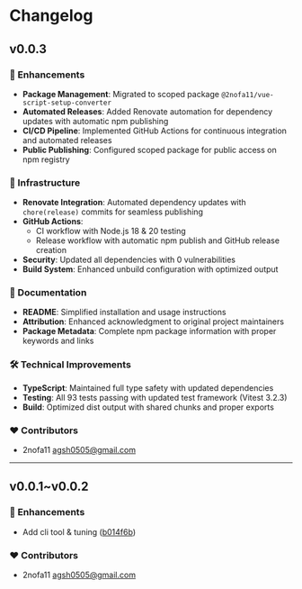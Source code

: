 # Changelog

## v0.0.3

### 🚀 Enhancements

- **Package Management**: Migrated to scoped package `@2nofa11/vue-script-setup-converter`
- **Automated Releases**: Added Renovate automation for dependency updates with automatic npm publishing
- **CI/CD Pipeline**: Implemented GitHub Actions for continuous integration and automated releases
- **Public Publishing**: Configured scoped package for public access on npm registry

### 🔧 Infrastructure

- **Renovate Integration**: Automated dependency updates with `chore(release)` commits for seamless publishing
- **GitHub Actions**: 
  - CI workflow with Node.js 18 & 20 testing
  - Release workflow with automatic npm publish and GitHub release creation
- **Security**: Updated all dependencies with 0 vulnerabilities
- **Build System**: Enhanced unbuild configuration with optimized output

### 📝 Documentation

- **README**: Simplified installation and usage instructions
- **Attribution**: Enhanced acknowledgment to original project maintainers
- **Package Metadata**: Complete npm package information with proper keywords and links

### 🛠️ Technical Improvements

- **TypeScript**: Maintained full type safety with updated dependencies
- **Testing**: All 93 tests passing with updated test framework (Vitest 3.2.3)
- **Build**: Optimized dist output with shared chunks and proper exports

### ❤️ Contributors

- 2nofa11 <agsh0505@gmail.com>

---

## v0.0.1~v0.0.2

### 🚀 Enhancements

- Add cli tool & tuning ([b014f6b](https://github.com/2nofa11/vue-script-setup-converter/commit/b014f6b))

### ❤️ Contributors

- 2nofa11 <agsh0505@gmail.com>

